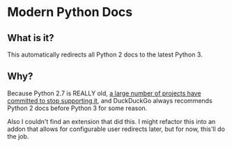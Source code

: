 # Modern Python Docs

## What is it?

This automatically redirects all Python 2 docs to the latest Python 3.

## Why?

Because Python 2.7 is REALLY old, [a large number of projects have committed to stop supporting it](https://python3statement.org/), and DuckDuckGo always recommends Python 2 docs before Python 3 for some reason.

Also I couldn't find an extension that did this. I might refactor this into an addon that allows for configurable user redirects later, but for now, this'll do the job.
